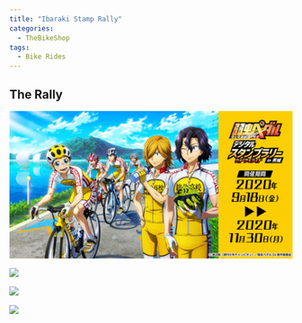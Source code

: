 ```yaml
---
title: "Ibaraki Stamp Rally"
categories:
  - TheBikeShop
tags:
  - Bike Rides
---
```


## The Rally

![](/assets/images/ibaraki/IMG_0006.JPG)

![](https://www.dropbox.com/s/sms4wvc0jzeb11p/Reward.jpeg?dl=0)

![](https://www.dropbox.com/sh/w56puqg9gt51z52/AADhDP6YSgn5ntq19llGJsiFa?dl=0)


![](https://i.imgur.com/WLdNsxN.png)
